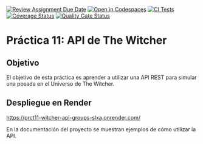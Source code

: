 [![Review Assignment Due Date](https://classroom.github.com/assets/deadline-readme-button-22041afd0340ce965d47ae6ef1cefeee28c7c493a6346c4f15d667ab976d596c.svg)](https://classroom.github.com/a/iigoPlD8)
[![Open in Codespaces](https://classroom.github.com/assets/launch-codespace-2972f46106e565e64193e422d61a12cf1da4916b45550586e14ef0a7c637dd04.svg)](https://classroom.github.com/open-in-codespaces?assignment_repo_id=19430387)
[![CI Tests](https://github.com/ULL-ESIT-INF-DSI-2425/prct11-witcher-api-groups/actions/workflows/ci.yml/badge.svg)](https://github.com/ULL-ESIT-INF-DSI-2425/prct11-witcher-api-groups/actions/workflows/ci.yml)
[![Coverage Status](https://coveralls.io/repos/github/ULL-ESIT-INF-DSI-2425/prct11-witcher-api-groups/badge.svg?branch=main)](https://coveralls.io/github/ULL-ESIT-INF-DSI-2425/prct11-witcher-api-groups?branch=main)
[![Quality Gate Status](https://sonarcloud.io/api/project_badges/measure?project=ULL-ESIT-INF-DSI-2425_prct11-witcher-api-groups&metric=alert_status)](https://sonarcloud.io/summary/new_code?id=ULL-ESIT-INF-DSI-2425_prct11-witcher-api-groups)

# Práctica 11: API de The Witcher
## Objetivo
El objetivo de esta práctica es aprender a utilizar una API REST para simular una posada en el Universo de The Witcher.
## Despliegue en Render
https://prct11-witcher-api-groups-slxa.onrender.com/

En la documentación del proyecto se muestran ejemplos de cómo utilizar la API.